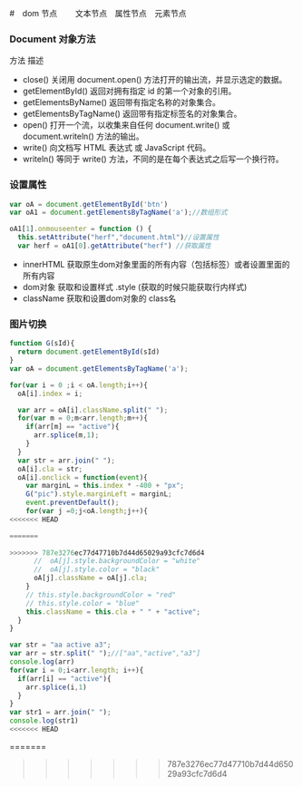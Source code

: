 #　dom 节点
　　文本节点　属性节点　元素节点

### Document 对象方法
方法	描述
- close()	关闭用 document.open() 方法打开的输出流，并显示选定的数据。
- getElementById()	返回对拥有指定 id 的第一个对象的引用。
- getElementsByName()	返回带有指定名称的对象集合。
- getElementsByTagName()	返回带有指定标签名的对象集合。
- open()	打开一个流，以收集来自任何 document.write() 或 document.writeln() 方法的输出。
- write()	向文档写 HTML 表达式 或 JavaScript 代码。
- writeln()	等同于 write() 方法，不同的是在每个表达式之后写一个换行符。
### 设置属性

```js
var oA = document.getElementById('btn')
var oA1 = document.getElementsByTagName('a');//数组形式

oA1[1].onmouseenter = function () {
  this.setAttribute("herf","document.html")//设置属性
  var herf = oA1[0].getAttribute("herf") //获取属性
```

- innerHTML 获取原生dom对象里面的所有内容（包括标签）或者设置里面的所有内容
- dom对象 获取和设置样式 .style    (获取的时候只能获取行内样式)
- className 获取和设置dom对象的 class名
### 图片切换
```js
function G(sId){
  return document.getElementById(sId)
}
var oA = document.getElementsByTagName('a');

for(var i = 0 ;i < oA.length;i++){
  oA[i].index = i;

  var arr = oA[i].className.split(" ");
  for(var m = 0;m<arr.length;m++){
    if(arr[m] == "active"){
      arr.splice(m,1);
    }
  }
  var str = arr.join(" ");
  oA[i].cla = str;
  oA[i].onclick = function(event){
    var marginL = this.index * -400 + "px";
    G("pic").style.marginLeft = marginL;
    event.preventDefault();
    for(var j =0;j<oA.length;j++){
<<<<<<< HEAD

=======
      
>>>>>>> 787e3276ec77d47710b7d44d65029a93cfc7d6d4
      //  oA[j].style.backgroundColor = "white"
      //  oA[j].style.color = "black"
      oA[j].className = oA[j].cla;
    }
    // this.style.backgroundColor = "red"
    // this.style.color = "blue"
    this.className = this.cla + " " + "active";
  }
}

var str = "aa active a3";
var arr = str.split(" ");//["aa","active","a3"]
console.log(arr)
for(var i = 0;i<arr.length; i++){
  if(arr[i] == "active"){
    arr.splice(i,1)
  }
}
var str1 = arr.join(" ");
console.log(str1)
<<<<<<< HEAD
```
=======
>>>>>>> 787e3276ec77d47710b7d44d65029a93cfc7d6d4
